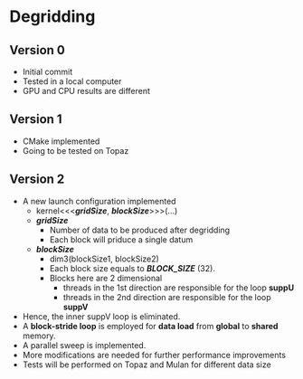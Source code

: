 # Degridding
## Version 0
- Initial commit
- Tested in a local computer
- GPU and CPU results are different

## Version 1
- CMake implemented
- Going to be tested on Topaz

## Version 2
- A new launch configuration implemented
    - kernel<<<***gridSize***, ***blockSize***>>>(...)
    - ***gridSize***
        - Number of data to be produced after degridding
        - Each block will priduce a single datum
    - ***blockSize***
        - dim3(blockSize1, blockSize2)
        - Each block size equals to ***BLOCK_SIZE*** (32).
        - Blocks here are 2 dimensional
            - threads in the 1st direction are responsible for the loop **suppU**
            - threads in the 2nd direction are responsible for the loop **suppV**
- Hence, the inner suppV loop is eliminated.
- A **block-stride loop** is employed for **data load** from **global** to **shared** memory.
- A parallel sweep is implemented.
- More modifications are needed for further performance improvements
- Tests will be performed on Topaz and Mulan for different data size 

